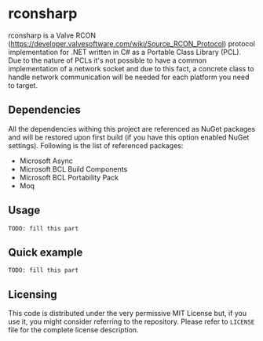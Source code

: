 # rconsharp

rconsharp is a Valve RCON (https://developer.valvesoftware.com/wiki/Source_RCON_Protocol) protocol implementation for .NET written in C# as a Portable Class Library (PCL).
Due to the nature of PCLs it's not possible to have a common implementation of a network socket and due to this fact, a concrete class to handle network communication will be needed for each platform you need to target.

## Dependencies

All the dependencies withing this project are referenced as NuGet packages and will be restored upon first build (if you have this option enabled NuGet settings).
Following is the list of referenced packages:
* Microsoft Async
* Microsoft BCL Build Components
* Microsoft BCL Portability Pack
* Moq

## Usage

```
TODO: fill this part
```

## Quick example

```
TODO: fill this part
```

## Licensing

This code is distributed under the very permissive MIT License but, if you use it, you might consider referring to the repository. Please refer to `LICENSE` file for the complete license description.
